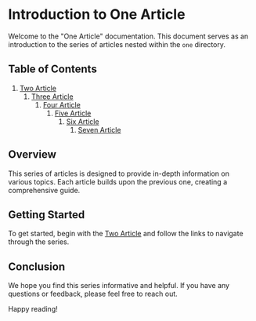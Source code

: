 # Introduction to One Article

Welcome to the "One Article" documentation. This document serves as an introduction to the series of articles nested within the `one` directory.

## Table of Contents

1. [Two Article](two/two-article.md)
    1. [Three Article](two/three/three-article.md)
        1. [Four Article](two/three/four/four-article.md)
            1. [Five Article](two/three/four/five/five-article.md)
                1. [Six Article](two/three/four/five/six/six-article.md)
                    1. [Seven Article](two/three/four/five/six/seven/seven-article.md)

## Overview

This series of articles is designed to provide in-depth information on various topics. Each article builds upon the previous one, creating a comprehensive guide.

## Getting Started

To get started, begin with the [Two Article](two/two-article.md) and follow the links to navigate through the series.

## Conclusion

We hope you find this series informative and helpful. If you have any questions or feedback, please feel free to reach out.

Happy reading!